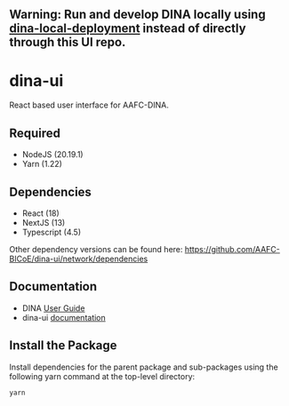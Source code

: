 ## Warning: Run and develop DINA locally using [dina-local-deployment](https://aafc-bicoe.github.io/dina-local-deployment/#_developer_environment_setup) instead of directly through this UI repo.

# dina-ui

React based user interface for AAFC-DINA.

## Required

- NodeJS (20.19.1)
- Yarn (1.22)

## Dependencies

- React (18)
- NextJS (13)
- Typescript (4.5)

Other dependency versions can be found here: https://github.com/AAFC-BICoE/dina-ui/network/dependencies

## Documentation

- DINA [User Guide](https://aafc-bicoe.github.io/dina-documentation/)
- dina-ui [documentation](https://aafc-bicoe.github.io/dina-ui/)

## Install the Package

Install dependencies for the parent package and sub-packages using the following yarn command at the top-level directory:

`yarn`
